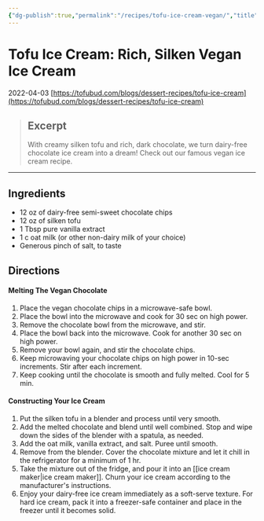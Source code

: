 ```yaml
---
{"dg-publish":true,"permalink":"/recipes/tofu-ice-cream-vegan/","title":"Tofu Ice Cream: Decadent Vegan Ice Cream","tags":["recipe","tofu","dessert","icecream","asian"],"noteIcon":""}
---
```



# Tofu Ice Cream: Rich, Silken Vegan Ice Cream
2022-04-03
[https://tofubud.com/blogs/dessert-recipes/tofu-ice-cream](https://tofubud.com/blogs/dessert-recipes/tofu-ice-cream)

> ## Excerpt
> With creamy silken tofu and rich, dark chocolate, we turn dairy-free chocolate ice cream into a dream! Check out our famous vegan ice cream recipe.

---
## Ingredients

-   12 oz of dairy-free semi-sweet chocolate chips
-   12 oz of silken tofu
-   1 Tbsp pure vanilla extract
-   1 c oat milk (or other non-dairy milk of your choice)
-   Generous pinch of salt, to taste

## Directions

#### Melting The Vegan Chocolate

1.  Place the vegan chocolate chips in a microwave-safe bowl.
2.  Place the bowl into the microwave and cook for 30 sec on high power.
3.  Remove the chocolate bowl from the microwave, and stir.
4.  Place the bowl back into the microwave. Cook for another 30 sec on high power.
5.  Remove your bowl again, and stir the chocolate chips.
6.  Keep microwaving your chocolate chips on high power in 10-sec increments. Stir after each increment.
7.  Keep cooking until the chocolate is smooth and fully melted. Cool for 5 min.

#### Constructing Your Ice Cream

1.  Put the silken tofu in a blender and process until very smooth.
2.  Add the melted chocolate and blend until well combined. Stop and wipe down the sides of the blender with a spatula, as needed.
3.  Add the oat milk, vanilla extract, and salt. Puree until smooth.
4.  Remove from the blender. Cover the chocolate mixture and let it chill in the refrigerator for a minimum of 1 hr.
5.  Take the mixture out of the fridge, and pour it into an [[ice cream maker\|ice cream maker]]. Churn your ice cream according to the manufacturer's instructions.
6.  Enjoy your dairy-free ice cream immediately as a soft-serve texture. For hard ice cream, pack it into a freezer-safe container and place in the freezer until it becomes solid.
